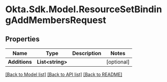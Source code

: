 # Okta.Sdk.Model.ResourceSetBindingAddMembersRequest

## Properties

Name | Type | Description | Notes
------------ | ------------- | ------------- | -------------
**Additions** | **List&lt;string&gt;** |  | [optional] 

[[Back to Model list]](../README.md#documentation-for-models) [[Back to API list]](../README.md#documentation-for-api-endpoints) [[Back to README]](../README.md)

